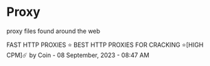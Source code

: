 # Proxy
proxy files found around the web


FAST HTTP PROXIES ⭐ BEST HTTP PROXIES FOR CRACKING ⭐[HIGH CPM]☄️ by Coin - 08 September, 2023 - 08:47 AM
